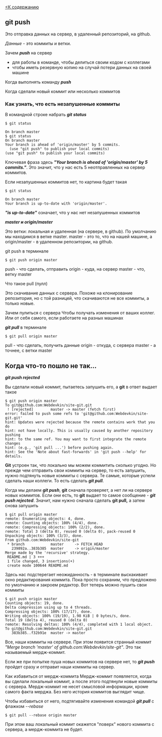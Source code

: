 [<К содержанию](./readme.md)

## git push 

Это отправка данных на сервер, в удаленный репозиторий, на github. 

*Данные* - это коммиты и ветки.

Зачем ***push*** на сервер
- для работы в команде, чтобы делиться своим кодом с коллегами
- чтобы иметь резервную копию на случай потери данных на своей машине


Когда выполнять команду ***push***

Когда сделали новый коммит или несколько коммитов

### Как узнать, что есть незапушенные коммиты

В командной строке набрать ***git status***


    $ git status
    
    On branch master
    $ git status
    On branch master
    Your branch is ahead of 'origin/master' by 5 commits.
      (use "git push" to publish your local commits)
    (use "git push" to publish your local commits)

Ключевая фраза здесь ***"Your branch is ahead of 'origin/master' by 5 commits."***. Это значит, что у нас есть 5 неотправленных на сервер коммитов.

 Если незапушенных коммитов нет, то картина будет такая


    $ git status
    
    On branch master
    Your branch is up-to-date with 'origin/master'.


***"is up-to-date"*** означает, что у нас нет незапушенных коммитов

***master и origin/master***

Это ветки: локальная и удаленная (на сервере, в github). По умолчанию мы находимся в ветке master. 
 master - это то, что на нашей машине, а origin/master - в удаленном репозитории, на github.

git push в терминале

    $ git push origin master

push - что сделать, отправить
origin - куда, на сервер
master - что, ветку master

Что такое pull (пулл)

Это скачивание данных с сервера. Похоже на клонирование репозитория, но с той разницей, что скачиваются не все коммиты, а только новые.

Зачем пулиться с сервера
Чтобы получать изменения от ваших коллег. Или от себя самого, если работаете на разных машинах

***git pull*** в терминале

    $ git pull origin master

pull - что сделать, получить данные
origin - откуда, с сервера
master - а точнее, с ветки master

## Когда что-то пошло не так...


***git push rejected***

Вы сделали новый коммит, пытаетесь запушить его, а **git** в ответ выдает такое


    $ git push origin master
    To git@github.com:Webdevkin/site-git.git
     ! [rejected]        master -> master (fetch first)
    error: failed to push some refs to 'git@github.com:Webdevkin/site-git.git'
    hint: Updates were rejected because the remote contains work that you do
    hint: not have locally. This is usually caused by another repository pushing
    hint: to the same ref. You may want to first integrate the remote changes
    hint: (e.g., 'git pull ...') before pushing again.
    hint: See the 'Note about fast-forwards' in 'git push --help' for details.


**Git** устроен так, что локально мы можем коммитить сколько угодно. Но прежде чем отправить свои коммиты на сервер, то есть запушить, нужно подтянуть новые коммиты с сервера. Те самые, которые успели сделать наши коллеги. То есть сделать ***git pull***.

Когда мы делаем ***git push***, **git** сначала проверяет, а нет ли на сервере новых коммитов. Если они есть, то **git** выдает то самое сообщение - ***git push rejected***. Значит, нам нужно сначала сделать **git pull,** а затем снова запушить


    $ git pull origin master
    remote: Enumerating objects: 4, done.
    remote: Counting objects: 100% (4/4), done.
    remote: Compressing objects: 100% (2/2), done.
    remote: Total 3 (delta 0), reused 0 (delta 0), pack-reused 0
    Unpacking objects: 100% (3/3), done.
    From github.com:Webdevkin/site-git
     * branch            master     -> FETCH_HEAD
       239892a..383b385  master     -> origin/master
    Merge made by the 'recursive' strategy.
     README.md | 3 +++
     1 file changed, 3 insertions(+)
     create mode 100644 README.md

Здесь нас подстерегает неожиданность - в терминале выскакивает окно редактирования коммита. Пока просто сохраним, что предложено по умолчанию и закроем редактор. Вот теперь можно пушить свои коммиты


    $ git push origin master 
    Counting objects: 19, done.
    Delta compression using up to 4 threads.
    Compressing objects: 100% (17/17), done.
    Writing objects: 100% (19/19), 1.98 KiB | 0 bytes/s, done.
    Total 19 (delta 4), reused 0 (delta 0)
    remote: Resolving deltas: 100% (4/4), completed with 1 local object.
    To git@github.com:Webdevkin/site-git.git
       383b385..f32b91e  master -> master

Все, наши коммиты на сервере. При этом появится странный коммит *"Merge branch 'master' of github.com:Webdevkin/site-git"*. Это так называемый мердж-коммит.

Если же при попытке пуша новых коммитов на сервере нет, то ***git push*** пройдет сразу и отправит наши коммиты на сервер.

Как избавиться от мердж-коммита
Мердж-коммит появляется, когда вы сделали локальный коммит, а после этого подтянули новые коммиты с сервера. Мердж-коммит не несет смысловой информации, кроме самого факта мерджа. Без него история коммитов выглядит чище.

Чтобы избавиться от него, подтягивайте изменения командой ***git pull*** с флажком *--rebase*


    $ git pull --rebase origin master 

При этом ваш локальный коммит окажется "поверх" нового коммита с сервера, а мердж-коммита не будет. 

